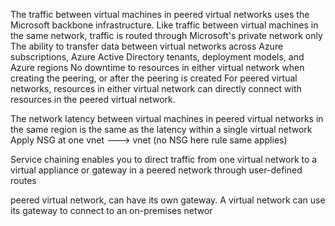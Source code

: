 The traffic between virtual machines in peered virtual networks uses the Microsoft backbone infrastructure. Like traffic between virtual machines in the same network, traffic is routed through Microsoft's private network only
The ability to transfer data between virtual networks across Azure subscriptions, Azure Active Directory tenants, deployment models, and Azure regions
No downtime to resources in either virtual network when creating the peering, or after the peering is created
For peered virtual networks, resources in either virtual network can directly connect with resources in the peered virtual network.

The network latency between virtual machines in peered virtual networks in the same region is the same as the latency within a single virtual network
Apply NSG at one vnet ---> vnet (no NSG here rule same applies)


Service chaining enables you to direct traffic from one virtual network to a virtual appliance or gateway in a peered network through user-defined routes

peered virtual network, can have its own gateway. A virtual network can use its gateway to connect to an on-premises networ
